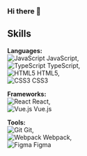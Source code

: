 ### Hi there 👋

## Skills

**Languages:**  
![JavaScript](https://cdn.jsdelivr.net/gh/devicons/devicon/icons/javascript/javascript-original.svg) JavaScript,  
![TypeScript](https://cdn.jsdelivr.net/gh/devicons/devicon/icons/typescript/typescript-original.svg) TypeScript,  
![HTML5](https://cdn.jsdelivr.net/gh/devicons/devicon/icons/html5/html5-original.svg) HTML5,  
![CSS3](https://cdn.jsdelivr.net/gh/devicons/devicon/icons/css3/css3-original.svg) CSS3  

**Frameworks:**  
![React](https://cdn.jsdelivr.net/gh/devicons/devicon/icons/react/react-original.svg) React,  
![Vue.js](https://cdn.jsdelivr.net/gh/devicons/devicon/icons/vuejs/vuejs-original.svg) Vue.js  

**Tools:**  
![Git](https://cdn.jsdelivr.net/gh/devicons/devicon/icons/git/git-original.svg) Git,  
![Webpack](https://cdn.jsdelivr.net/gh/devicons/devicon/icons/webpack/webpack-original.svg) Webpack,  
![Figma](https://cdn.jsdelivr.net/gh/devicons/devicon/icons/figma/figma-original.svg) Figma


